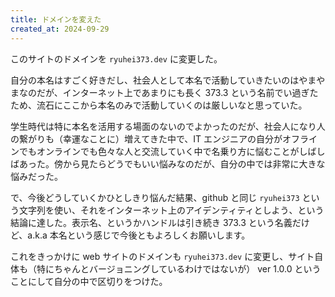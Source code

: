 ```yaml
---
title: ドメインを変えた
created_at: 2024-09-29
---
```


このサイトのドメインを `ryuhei373.dev` に変更した。

<!--more--> 

自分の本名はすごく好きだし、社会人として本名で活動していきたいのはやまやまなのだが、インターネット上であまりにも長く 373.3 という名前でい過ぎたため、流石にここから本名のみで活動していくのは厳しいなと思っていた。

学生時代は特に本名を活用する場面のないのでよかったのだが、社会人になり人の繋がりも（幸運なことに）増えてきた中で、IT エンジニアの自分がオフラインでもオンラインでも色々な人と交流していく中で名乗り方に悩むことがしばしばあった。傍から見たらどうでもいい悩みなのだが、自分の中では非常に大きな悩みだった。

で、今後どうしていくかひとしきり悩んだ結果、github と同じ `ryuhei373` という文字列を使い、それをインターネット上のアイデンティティとしよう、という結論に達した。表示名、というかハンドルは引き続き 373.3 という名義だけど、a.k.a 本名という感じで今後ともよろしくお願いします。

これをきっかけに web サイトのドメインも `ryuhei373.dev` に変更し、サイト自体も（特にちゃんとバージョニングしているわけではないが） ver 1.0.0 ということにして自分の中で区切りをつけた。
